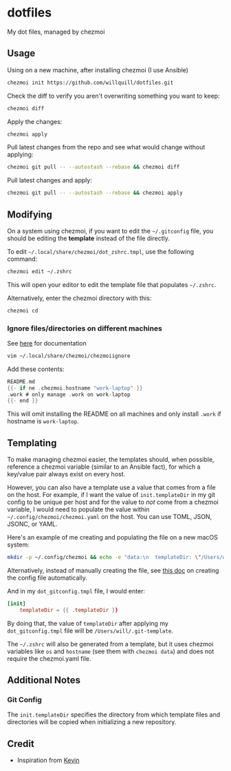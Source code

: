 # dotfiles

My dot files, managed by chezmoi

## Usage

Using on a new machine, after installing chezmoi (I use Ansible)

```sh
chezmoi init https://github.com/willquill/dotfiles.git
```

Check the diff to verify you aren't overwriting something you want to keep:

```sh
chezmoi diff
```

Apply the changes:

```sh
chezmoi apply
```

Pull latest changes from the repo and see what would change without applying:

```sh
chezmoi git pull -- --autostash --rebase && chezmoi diff
```

Pull latest changes and apply:

```sh
chezmoi git pull -- --autostash --rebase && chezmoi apply
```

## Modifying

On a system using chezmoi, if you want to edit the `~/.gitconfig` file, you should be editing the **template** instead of the file directly.

To edit `~/.local/share/chezmoi/dot_zshrc.tmpl`, use the following command:

```sh
chezmoi edit ~/.zshrc
```

This will open your editor to edit the template file that populates `~/.zshrc`.

Alternatively, enter the chezmoi directory with this:

```sh
chezmoi cd
```

### Ignore files/directories on different machines

See [here](https://www.chezmoi.io/user-guide/manage-machine-to-machine-differences/#ignore-files-or-a-directory-on-different-machines) for documentation

```sh
vim ~/.local/share/chezmoi/chezmoiignore
```

Add these contents:

```go
README.md
{{- if ne .chezmoi.hostname "work-laptop" }}
.work # only manage .work on work-laptop
{{- end }}
```

This will omit installing the README on all machines and only install `.work` if hostname is `work-laptop`.

## Templating

To make managing chezmoi easier, the templates should, when possible, reference a chezmoi variable (similar to an Ansible fact), for which a key/value pair always exist on every host.

However, you can also have a template use a value that comes from a file on the host. For example, if I want the value of `init.templateDir` in my git config to be unique per host and for the value to *not* come from a chezmoi variable, I would need to populate the value within `~/.config/chezmoi/chezmoi.yaml` on the host. You can use TOML, JSON, JSONC, or YAML.

Here's an example of me creating and populating the file on a new macOS system:

```sh
mkdir -p ~/.config/chezmoi && echo -e "data:\n  templateDir: \"/Users/will/.git-template\"" > ~/.config/chezmoi/chezmoi.yaml
```

Alternatively, instead of manually creating the file, see [this doc](https://www.chezmoi.io/user-guide/setup/#re-create-your-config-file) on creating the config file automatically.

And in my `dot_gitconfig.tmpl` file, I would enter:

```toml
[init]
    templateDir = {{ .templateDir }} 
```

By doing that, the value of `templateDir` after applying my `dot_gitconfig.tmpl` file will be `/Users/will/.git-template`.

The `~/.zshrc` will also be generated from a template, but it uses chezmoi variables like `os` and `hostname` (see them with `chezmoi data`) and does not require the chezmoi.yaml file.

## Additional Notes

### Git Config

The `init.templateDir` specifies the directory from which template files and directories will be copied when initializing a new repository.

## Credit

- Inspiration from [Kevin](https://github.com/thatarchguy/dotfiles)
